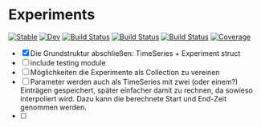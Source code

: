 # Experiments

[![Stable](https://img.shields.io/badge/docs-stable-blue.svg)](https://dfabianus.github.io/Experiments.jl/stable/)
[![Dev](https://img.shields.io/badge/docs-dev-blue.svg)](https://dfabianus.github.io/Experiments.jl/dev/)
[![Build Status](https://github.com/dfabianus/Experiments.jl/actions/workflows/CI.yml/badge.svg?branch=master)](https://github.com/dfabianus/Experiments.jl/actions/workflows/CI.yml?query=branch%3Amaster)
[![Build Status](https://travis-ci.com/dfabianus/Experiments.jl.svg?branch=master)](https://travis-ci.com/dfabianus/Experiments.jl)
[![Build Status](https://ci.appveyor.com/api/projects/status/github/dfabianus/Experiments.jl?svg=true)](https://ci.appveyor.com/project/dfabianus/Experiments-jl)
[![Coverage](https://codecov.io/gh/dfabianus/Experiments.jl/branch/master/graph/badge.svg)](https://codecov.io/gh/dfabianus/Experiments.jl)

- [x] Die Grundstruktur abschließen: TimeSeries + Experiment struct
- [ ] include testing module
- [ ] Möglichkeiten die Experimente als Collection zu vereinen
- [ ] Parameter werden auch als TimeSeries mit zwei (oder einem?) Einträgen gespeichert, später einfacher damit zu rechnen, da sowieso interpoliert wird. Dazu kann die berechnete Start und End-Zeit genommen werden.
- [ ] 